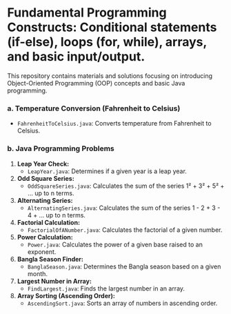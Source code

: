 # Fundamental Programming Constructs: Conditional statements (if-else), loops (for, while), arrays, and basic input/output.



This repository contains materials and solutions focusing on introducing Object-Oriented Programming (OOP) concepts and basic Java programming.




### a. Temperature Conversion (Fahrenheit to Celsius)

* `FahrenheitToCelsius.java`: Converts temperature from Fahrenheit to Celsius.


### b. Java Programming Problems

1.  **Leap Year Check:**
    * `LeapYear.java`: Determines if a given year is a leap year.
2.  **Odd Square Series:**
    * `OddSquareSeries.java`: Calculates the sum of the series 1² + 3² + 5² + ... up to n terms.
3.  **Alternating Series:**
    * `AlternatingSeries.java`: Calculates the sum of the series 1 - 2 + 3 - 4 + ... up to n terms.
4.  **Factorial Calculation:**
    * `FactorialOfANumber.java`: Calculates the factorial of a given number.
5.  **Power Calculation:**
    * `Power.java`: Calculates the power of a given base raised to an exponent.
6.  **Bangla Season Finder:**
    * `BanglaSeason.java`: Determines the Bangla season based on a given month.
7.  **Largest Number in Array:**
    * `FindLargest.java`: Finds the largest number in an array.
8.  **Array Sorting (Ascending Order):**
    * `AscendingSort.java`: Sorts an array of numbers in ascending order.
